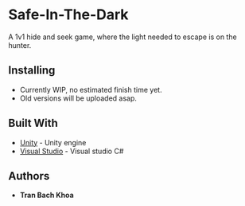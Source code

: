 # Safe-In-The-Dark
A 1v1 hide and seek game, where the light needed to escape is on the hunter.

## Installing
* Currently WIP, no estimated finish time yet.
* Old versions will be uploaded asap.

## Built With
* [Unity](https://unity.com/) - Unity engine
* [Visual Studio](https://visualstudio.microsoft.com/) - Visual studio C#

## Authors
* **Tran Bach Khoa**

